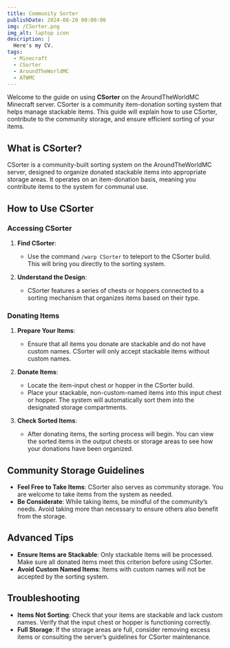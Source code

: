 ```yaml
---
title: Community Sorter
publishDate: 2024-08-20 00:00:00
img: /CSorter.png
img_alt: laptop icon
description: |
  Here's my CV.
tags:
  - Minecraft
  - CSorter
  - AroundTheWorldMC
  - ATWMC
---
```



Welcome to the guide on using **CSorter** on the AroundTheWorldMC Minecraft server. CSorter is a community item-donation sorting system that helps manage stackable items. This guide will explain how to use CSorter, contribute to the community storage, and ensure efficient sorting of your items.

## What is CSorter?

CSorter is a community-built sorting system on the AroundTheWorldMC server, designed to organize donated stackable items into appropriate storage areas. It operates on an item-donation basis, meaning you contribute items to the system for communal use.

## How to Use CSorter

### Accessing CSorter

1. **Find CSorter**:
   - Use the command `/warp CSorter` to teleport to the CSorter build. This will bring you directly to the sorting system.

2. **Understand the Design**:
   - CSorter features a series of chests or hoppers connected to a sorting mechanism that organizes items based on their type.

### Donating Items

1. **Prepare Your Items**:
   - Ensure that all items you donate are stackable and do not have custom names. CSorter will only accept stackable items without custom names.

2. **Donate Items**:
   - Locate the item-input chest or hopper in the CSorter build.
   - Place your stackable, non-custom-named items into this input chest or hopper. The system will automatically sort them into the designated storage compartments.

3. **Check Sorted Items**:
   - After donating items, the sorting process will begin. You can view the sorted items in the output chests or storage areas to see how your donations have been organized.

## Community Storage Guidelines

- **Feel Free to Take Items**: CSorter also serves as community storage. You are welcome to take items from the system as needed.
- **Be Considerate**: While taking items, be mindful of the community’s needs. Avoid taking more than necessary to ensure others also benefit from the storage.

## Advanced Tips

- **Ensure Items are Stackable**: Only stackable items will be processed. Make sure all donated items meet this criterion before using CSorter.
- **Avoid Custom Named Items**: Items with custom names will not be accepted by the sorting system.

## Troubleshooting

- **Items Not Sorting**: Check that your items are stackable and lack custom names. Verify that the input chest or hopper is functioning correctly.
- **Full Storage**: If the storage areas are full, consider removing excess items or consulting the server’s guidelines for CSorter maintenance.

